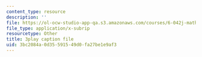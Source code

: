 ```yaml
---
content_type: resource
description: ''
file: https://ol-ocw-studio-app-qa.s3.amazonaws.com/courses/6-042j-mathematics-for-computer-science-spring-2015/3bc2084a0d35591549d0fa27be1e9af3_eMWG-jTh-GE.srt
file_type: application/x-subrip
resourcetype: Other
title: 3play caption file
uid: 3bc2084a-0d35-5915-49d0-fa27be1e9af3
---
```

